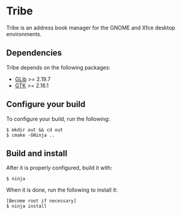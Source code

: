 # Tribe

Tribe is an address book manager for the GNOME and Xfce desktop environments.

## Dependencies

Tribe depends on the following packages:

* [GLib](https://gitlab.gnome.org/GNOME/glib/) >= 2.19.7
* [GTK](https://www.gtk.org) >= 2.16.1

## Configure your build

To configure your build, run the following:

```
$ mkdir out && cd out
$ cmake -GNinja ..
```

## Build and install

After it is properly configured, build it with:

```
$ ninja
```

When it is done, run the following to install it:

```
[Become root if necessary]
$ ninja install
```

